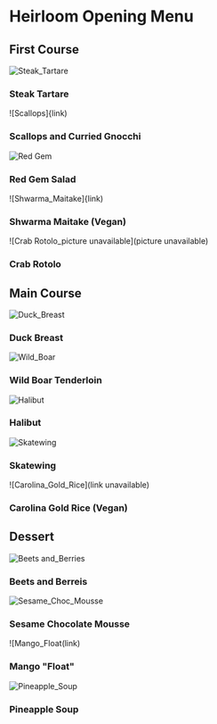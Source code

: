 # Heirloom Opening Menu

## First Course

![Steak_Tartare](link)
### Steak Tartare


![Scallops]{link)
### Scallops and Curried Gnocchi

![Red Gem](link)
### Red Gem Salad

![Shwarma_Maitake]{link)
### Shwarma Maitake (Vegan)

![Crab Rotolo_picture unavailable](picture unavailable)
### Crab Rotolo

## Main Course

![Duck_Breast](link)
### Duck Breast

![Wild_Boar](link)
### Wild Boar Tenderloin

![Halibut](link)
### Halibut

![Skatewing](link)
### Skatewing

![Carolina_Gold_Rice](link unavailable)
### Carolina Gold Rice (Vegan)

## Dessert

![Beets and_Berries](link)
### Beets and Berreis

![Sesame_Choc_Mousse](link)
### Sesame Chocolate Mousse

![Mango_Float(link)
### Mango "Float"

![Pineapple_Soup](link)
### Pineapple Soup
